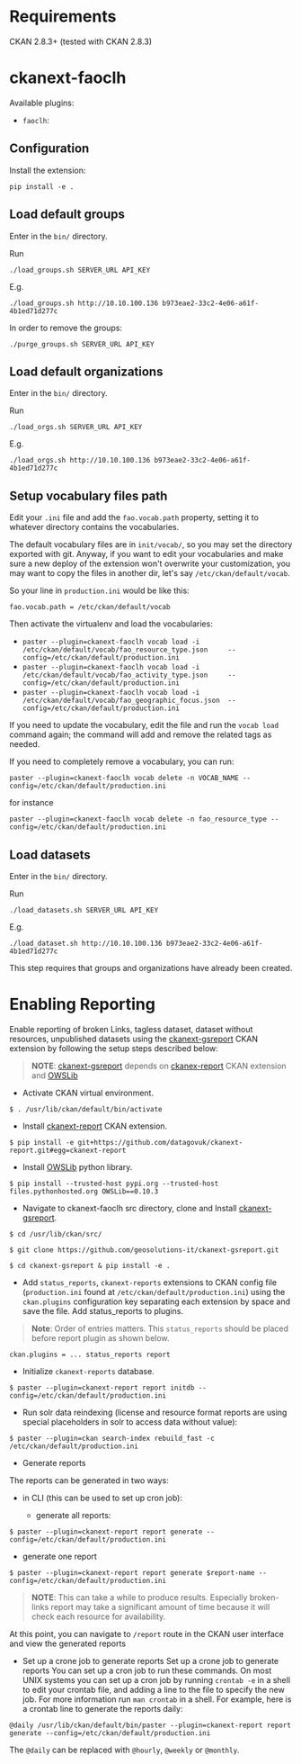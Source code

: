 Requirements
============
CKAN 2.8.3+ (tested with CKAN 2.8.3)

ckanext-faoclh
==============

Available plugins:

- `faoclh`: 


Configuration
-------------

Install the extension:
```
pip install -e .
```


Load default groups
-------------------

Enter in the `bin/` directory.

Run

    ./load_groups.sh SERVER_URL API_KEY
    
E.g.    

    ./load_groups.sh http://10.10.100.136 b973eae2-33c2-4e06-a61f-4b1ed71d277c   
   
In order to remove the groups:

    ./purge_groups.sh SERVER_URL API_KEY


Load default organizations
--------------------------

Enter in the `bin/` directory.

Run

    ./load_orgs.sh SERVER_URL API_KEY
    
E.g.    

    ./load_orgs.sh http://10.10.100.136 b973eae2-33c2-4e06-a61f-4b1ed71d277c   


Setup vocabulary files path
---------------------------

Edit your `.ini` file and add the `fao.vocab.path` property, setting it to whatever directory
contains the vocabularies.

The default vocabulary files are in `init/vocab/`, so you may set the directory exported with git.
Anyway, if you want to edit your vocabularies and make sure a new deploy of the extension won't 
overwrite your customization, you may want to copy the files in another dir, let's say
`/etc/ckan/default/vocab`.

So your line in `production.ini` would be like this: 

    fao.vocab.path = /etc/ckan/default/vocab
    
Then activate the virtualenv and load the vocabularies:

- `paster --plugin=ckanext-faoclh vocab load -i /etc/ckan/default/vocab/fao_resource_type.json     --config=/etc/ckan/default/production.ini`
- `paster --plugin=ckanext-faoclh vocab load -i /etc/ckan/default/vocab/fao_activity_type.json     --config=/etc/ckan/default/production.ini`
- `paster --plugin=ckanext-faoclh vocab load -i /etc/ckan/default/vocab/fao_geographic_focus.json  --config=/etc/ckan/default/production.ini`

If you need to update the vocabulary, edit the file and run the `vocab load` command again; the
command will add and remove the related tags as needed.

If you need to completely remove a vocabulary, you can run:

    paster --plugin=ckanext-faoclh vocab delete -n VOCAB_NAME --config=/etc/ckan/default/production.ini

for instance

    paster --plugin=ckanext-faoclh vocab delete -n fao_resource_type --config=/etc/ckan/default/production.ini
 

Load datasets
-------------

Enter in the `bin/` directory.

Run

    ./load_datasets.sh SERVER_URL API_KEY
    
E.g.    

    ./load_dataset.sh http://10.10.100.136 b973eae2-33c2-4e06-a61f-4b1ed71d277c   

This step requires that groups and organizations have already been created.

Enabling Reporting
================
Enable reporting of broken Links, tagless dataset, dataset without resources, unpublished datasets using the [ckanext-gsreport](https://github.com/geosolutions-it/ckanext-gsreport) CKAN extension by following the setup steps described below:
> **NOTE**: [ckanext-gsreport](https://github.com/geosolutions-it/ckanext-gsreport) depends on [ckanex-report](https://github.com/davidread/ckanext-report) CKAN extension and [OWSLib](https://pypi.org/project/OWSLib/)

- Activate CKAN virtual environment.
```
$ . /usr/lib/ckan/default/bin/activate
```
- Install [ckanext-report](https://github.com/davidread/ckanext-report) CKAN extension.
```
$ pip install -e git+https://github.com/datagovuk/ckanext-report.git#egg=ckanext-report
```

- Install [OWSLib](https://pypi.org/project/OWSLib/) python library.
```
$ pip install --trusted-host pypi.org --trusted-host files.pythonhosted.org OWSLib==0.10.3
```

- Navigate to ckanext-faoclh src directory, clone and Install [ckanext-gsreport](https://github.com/geosolutions-it/ckanext-gsreport).
```
$ cd /usr/lib/ckan/src/
```

```
$ git clone https://github.com/geosolutions-it/ckanext-gsreport.git
```

```
$ cd ckanext-gsreport & pip install -e .
```

- Add `status_reports`, `ckanext-reports` extensions to CKAN config file (`production.ini` found at `/etc/ckan/default/production.ini`) using the `ckan.plugins` configuration key separating each extension by space and save the file.
Add status_reports to plugins. 
> **Note**: Order of entries matters. This `status_reports` should be placed before report plugin as shown below.
```
ckan.plugins = ... status_reports report
```

- Initialize `ckanext-reports` database.
```
$ paster --plugin=ckanext-report report initdb --config=/etc/ckan/default/production.ini
```

- Run solr data reindexing (license and resource format reports are using special placeholders in solr to access data without value):
```
$ paster --plugin=ckan search-index rebuild_fast -c /etc/ckan/default/production.ini
```

- Generate reports

The reports can be generated in two ways:

 * in CLI (this can be used to set up cron job):
  
   * generate all reports:
```
$ paster --plugin=ckanext-report report generate --config=/etc/ckan/default/production.ini
```

   * generate one report
```
$ paster --plugin=ckanext-report report generate $report-name --config=/etc/ckan/default/production.ini
```

> **NOTE**: This can take a while to produce results. Especially broken-links report may take a significant amount of time because it will check each resource for availability.

At this point, you can navigate to `/report` route in the CKAN user interface and view the generated reports

- Set up a crone job to generate reports
Set up a crone job to generate reports You can set up a cron job to run these commands. On most UNIX systems you can set up a cron job by running `crontab -e` in a shell to edit your crontab file, and adding a line to the file to specify the new job. For more information run `man crontab` in a shell. For example, here is a crontab line to generate the reports daily:
```
@daily /usr/lib/ckan/default/bin/paster --plugin=ckanext-report report generate --config=/etc/ckan/default/production.ini
```
The `@daily` can be replaced with `@hourly`, `@weekly` or `@monthly`.
